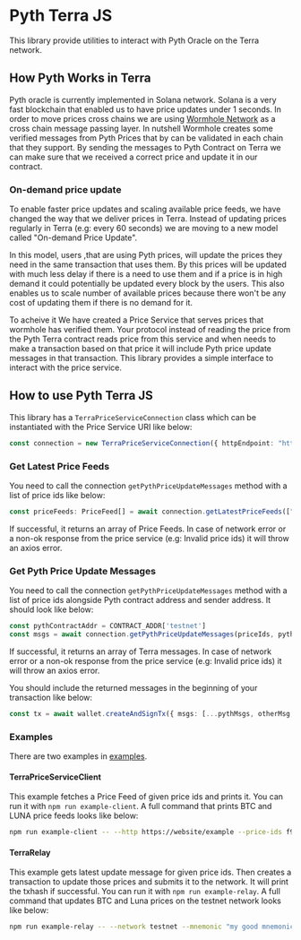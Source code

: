 # Pyth Terra JS
This library provide utilities to interact with Pyth Oracle on the Terra network.

## How Pyth Works in Terra
Pyth oracle is currently implemented in Solana network. Solana is a very fast blockchain that enabled us
to have price updates under 1 seconds. In order to move prices cross chains we are using
[Wormhole Network](https://wormholenetwork.com/) as a cross chain message passing layer.
In nutshell Wormhole creates some verified messages from Pyth Prices that by can be validated in
each chain that they support. By sending the messages to Pyth Contract on Terra we can make sure
that we received a correct price and update it in our contract.

### On-demand price update
To enable faster price updates and scaling available price feeds, we have changed the way that we deliver prices in Terra.
Instead of updating prices regularly in Terra (e.g: every 60 seconds) we are moving to a new model called "On-demand Price Update".

In this model, users ,that are using Pyth prices, will update the prices they need in the same transaction that uses them. By this prices will be updated with much less delay if there is a need to use them and if a price is in high demand it could potentially be updated every block by the users. This also enables us to scale number of available prices because there won't be any cost of updating them if there is no demand for it.

To acheive it We have created a Price Service that serves prices that wormhole has verified them. Your protocol instead of reading the price from the Pyth Terra contract reads price from this service and when needs to make a transaction based on that price it will include Pyth price update messages in that transaction. This library provides a simple interface to interact with the price service.

## How to use Pyth Terra JS
This library has a `TerraPriceServiceConnection` class which can be instantiated with the Price Service URI like below:
```typescript
const connection = new TerraPriceServiceConnection({ httpEndpoint: "https://website/example" });
```

### Get Latest Price Feeds
You need to call the connection `getPythPriceUpdateMessages` method with a list of price ids like below:
```typescript
const priceFeeds: PriceFeed[] = await connection.getLatestPriceFeeds(["fedcba987...", "01234..."]);
```
If successful, it returns an array of Price Feeds. In case of network error or a non-ok response from the price service (e.g: Invalid price ids) it will throw an axios error.

### Get Pyth Price Update Messages
You need to call the connection `getPythPriceUpdateMessages` method with a list of price ids alongside Pyth contract address and sender address. It should look like below:

```typescript
const pythContractAddr = CONTRACT_ADDR['testnet']
const msgs = await connection.getPythPriceUpdateMessages(priceIds, pythContractAddr, wallet.key.accAddress);
```

If successful, it returns an array of Terra messages. In case of network error or a non-ok response from the price service (e.g: Invalid price ids) it will throw an axios error.

You should include the returned messages in the beginning of your transaction like below:
```typescript
const tx = await wallet.createAndSignTx({ msgs: [...pythMsgs, otherMsg, anotherMsg] });
```

### Examples
There are two examples in [examples](./src/examples/).

#### TerraPriceServiceClient
This example fetches a Price Feed of given price ids and prints it. You can run it with `npm run example-client`. A full command that prints BTC and LUNA price feeds looks like below:

```bash
npm run example-client -- --http https://website/example --price-ids f9c0172ba10dfa4d19088d94f5bf61d3b54d5bd7483a322a982e1373ee8ea31b 6de025a4cf28124f8ea6cb8085f860096dbc36d9c40002e221fc449337e065b2
```

#### TerraRelay
This example gets latest update message for given price ids. Then creates a transaction to update those prices and submits it to the network. It will print the txhash if successful. You can run it with `npm run example-relay`. A full command that updates BTC and Luna prices on the testnet network looks like below:

```bash
npm run example-relay -- --network testnet --mnemonic "my good mnemonic" --http https://website/example --price-ids f9c0172ba10dfa4d19088d94f5bf61d3b54d5bd7483a322a982e1373ee8ea31b 6de025a4cf28124f8ea6cb8085f860096dbc36d9c40002e221fc449337e065b2  
```
